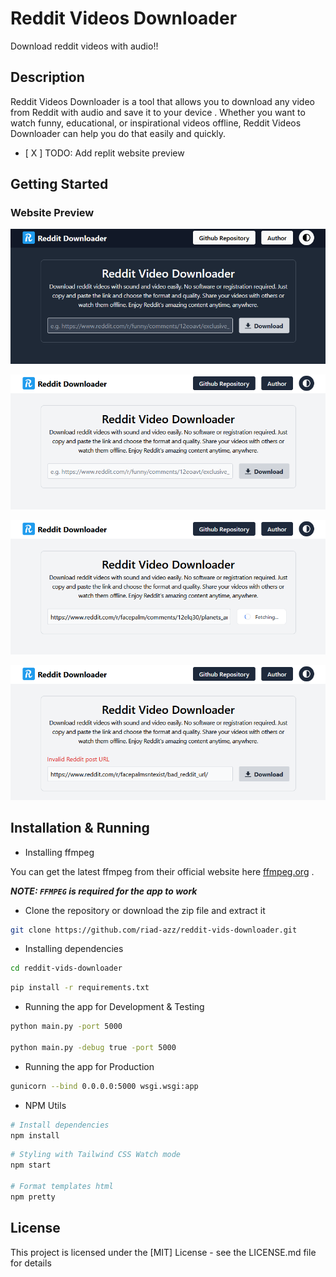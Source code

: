 # Reddit Videos Downloader

Download reddit videos with audio!!

## Description

Reddit Videos Downloader is a tool that allows you to download any video from Reddit with audio and save it to your device . Whether you want to watch funny, educational, or inspirational videos offline, Reddit Videos Downloader can help you do that easily and quickly.

- [ X ] TODO: Add replit website preview

## Getting Started

### Website Preview

![webpage preview image](screenshots/sc-01.png)

![webpage preview image](screenshots/sc-02.png)

![webpage preview image](screenshots/sc-03.png)

![webpage preview image](screenshots/sc-04.png)

## Installation & Running

- Installing ffmpeg

You can get the latest ffmpeg from their official website here [ffmpeg.org](https://ffmpeg.org/download.html) .

***NOTE: `FFMPEG` is required for the app to work***

- Clone the repository or download the zip file and extract it

```bash
git clone https://github.com/riad-azz/reddit-vids-downloader.git
```

- Installing dependencies

```bash
cd reddit-vids-downloader
```

```bash
pip install -r requirements.txt
```

- Running the app for Development & Testing

```bash
python main.py -port 5000

python main.py -debug true -port 5000
```

- Running the app for Production

```bash
gunicorn --bind 0.0.0.0:5000 wsgi.wsgi:app
```

- NPM Utils

```bash
# Install dependencies
npm install
```

```bash
# Styling with Tailwind CSS Watch mode
npm start

# Format templates html
npm pretty
```

## License

This project is licensed under the [MIT] License - see the LICENSE.md file for details
